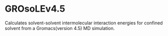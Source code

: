 GROsoLEv4.5
===========

Calculates solvent-solvent intermolecular interaction energies for confined solvent from a Gromacs(version 4.5) MD simulation.
